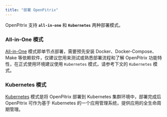 ```yaml
---
title: "部署 OpenPitrix"
---
```


OpenPitrix 支持 **`all-in-one`** 和 **`Kubernetes`** 两种部署模式。

### All-in-One 模式

[All-in-One](../allinone) 模式即单节点部署，需要预先安装 Docker、Docker-Compose、Make 等依赖软件，仅建议您用来测试或熟悉部署流程和了解 OpenPitrix 功能特性，在正式使用环境建议使用 `Kubernetes` 模式，请参考下文的 `Kubernetes` 模式。

### Kubernetes 模式

[Kubernetes](../kubernetes) 模式是将 OpenPitrix 部署到 Kubernetes 集群环境中，部署完成后 OpenPitrix 可作为基于 Kubernetes 的一个应用管理系统，提供应用的全生命周期管理。